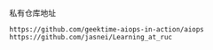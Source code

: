 私有仓库地址

```shell
https://github.com/geektime-aiops-in-action/aiops
https://github.com/jasnei/Learning_at_ruc
```